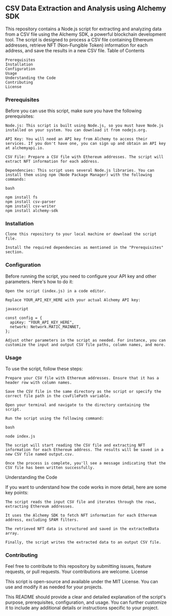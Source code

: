 ## CSV Data Extraction and Analysis using Alchemy SDK

This repository contains a Node.js script for extracting and analyzing data from a CSV file using the Alchemy SDK, a powerful blockchain development tool. The script is designed to process a CSV file containing Ethereum addresses, retrieve NFT (Non-Fungible Token) information for each address, and save the results in a new CSV file.
Table of Contents

    Prerequisites
    Installation
    Configuration
    Usage
    Understanding the Code
    Contributing
    License

### Prerequisites

Before you can use this script, make sure you have the following prerequisites:

    Node.js: This script is built using Node.js, so you must have Node.js installed on your system. You can download it from nodejs.org.

    API Key: You will need an API key from Alchemy to access their services. If you don't have one, you can sign up and obtain an API key at alchemyapi.io.

    CSV File: Prepare a CSV file with Ethereum addresses. The script will extract NFT information for each address.

    Dependencies: This script uses several Node.js libraries. You can install them using npm (Node Package Manager) with the following commands:

    bash

    npm install fs
    npm install csv-parser
    npm install csv-writer
    npm install alchemy-sdk

### Installation

    Clone this repository to your local machine or download the script file.

    Install the required dependencies as mentioned in the "Prerequisites" section.

### Configuration

Before running the script, you need to configure your API key and other parameters. Here's how to do it:

    Open the script (index.js) in a code editor.

    Replace YOUR_API_KEY_HERE with your actual Alchemy API key:

    javascript

    const config = {
      apiKey: "YOUR_API_KEY_HERE",
      network: Network.MATIC_MAINNET,
    };

    Adjust other parameters in the script as needed. For instance, you can customize the input and output CSV file paths, column names, and more.

### Usage

To use the script, follow these steps:

    Prepare your CSV file with Ethereum addresses. Ensure that it has a header row with column names.

    Save the CSV file in the same directory as the script or specify the correct file path in the csvFilePath variable.

    Open your terminal and navigate to the directory containing the script.

    Run the script using the following command:

    bash

    node index.js

    The script will start reading the CSV file and extracting NFT information for each Ethereum address. The results will be saved in a new CSV file named output.csv.

    Once the process is complete, you'll see a message indicating that the CSV file has been written successfully.

Understanding the Code

If you want to understand how the code works in more detail, here are some key points:

    The script reads the input CSV file and iterates through the rows, extracting Ethereum addresses.

    It uses the Alchemy SDK to fetch NFT information for each Ethereum address, excluding SPAM filters.

    The retrieved NFT data is structured and saved in the extractedData array.

    Finally, the script writes the extracted data to an output CSV file.

### Contributing

Feel free to contribute to this repository by submitting issues, feature requests, or pull requests. Your contributions are welcome.
License

This script is open-source and available under the MIT License. You can use and modify it as needed for your projects.

This README should provide a clear and detailed explanation of the script's purpose, prerequisites, configuration, and usage. You can further customize it to include any additional details or instructions specific to your project.
